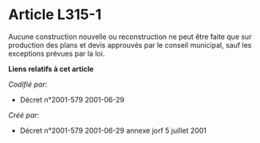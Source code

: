 # Article L315-1

Aucune construction nouvelle ou reconstruction ne peut être faite que sur production des plans et devis approuvés par le
conseil municipal, sauf les exceptions prévues par la loi.

**Liens relatifs à cet article**

_Codifié par_:

  - Décret n°2001-579 2001-06-29

_Créé par_:

  - Décret n°2001-579 2001-06-29 annexe jorf 5 juillet 2001
